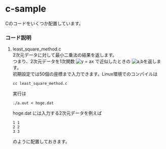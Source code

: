# c-sample
Cのコードをいくつか配置しています。
### コード説明
1. least_square_method.c  
   2次元データに対して最小二乗法の結果を返します。  
   つまり、2次元データを1次関数 <img src="https://latex.codecogs.com/gif.latex?y&space;=&space;ax" title="y = ax" /> で近似したときの <img src="https://latex.codecogs.com/gif.latex?a,b" title="a,b" />を返します。  
   初期設定では50個の座標まで入力できます。Linux環境でのコンパイルは
   ```
   cc least_square_method.c
   ```
   実行は
   ```
   ./a.out < hoge.dat
   ```
   hoge.dat には入力する2次元データを例えば
   ```hoge.dat
   1 1 
   2 2 
   3 3 
   ```
   のように配置しておきます。
